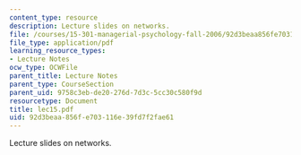```yaml
---
content_type: resource
description: Lecture slides on networks.
file: /courses/15-301-managerial-psychology-fall-2006/92d3beaa856fe703116e39fd7f2fae61_lec15.pdf
file_type: application/pdf
learning_resource_types:
- Lecture Notes
ocw_type: OCWFile
parent_title: Lecture Notes
parent_type: CourseSection
parent_uid: 9758c3eb-de20-276d-7d3c-5cc30c580f9d
resourcetype: Document
title: lec15.pdf
uid: 92d3beaa-856f-e703-116e-39fd7f2fae61
---
```

Lecture slides on networks.

